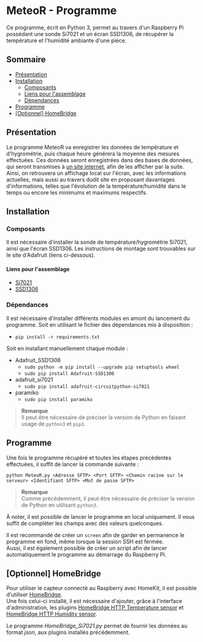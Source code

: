 # MeteoR - Programme
Ce programme, écrit en Python 3, permet au travers d'un Raspberry Pi
possédant une sonde Si7021 et un écran SSD1306, de récupérer la température et
l'humidité ambiante d'une pièce.

## **Sommaire**
- [Présentation](#présentation)
- [Installation](#installation)
  - [Composants](#composants)
  - [Liens pour l'assemblage](#liens-pour-lassemblage)
  - [Dépendances](#dépendances)
- [Programme](#programme)
- [\[Optionnel\] HomeBridge](#optionnel-homebridge)

## **Présentation**
Le programme MeteoR va enregistrer les données de température et d'hygrométrie,
puis chaque heure générera la moyenne des mesures effectuées. Ces données seront
enregistrées dans des bases de données, qui seront transmises à [un site
internet](https://github.com/LoicDblt/MeteoR-Site), afin de les afficher par la
suite.  
Ainsi, on retrouvera un affichage local sur l'écran, avec les informations
actuelles, mais aussi au travers dudit site en proposant davantages
d'informations, telles que l'évolution de la température/humidité dans le temps
ou encore les minimums et maximums respectifs.

## **Installation**
### Composants
Il est nécessaire d'installer la sonde de température/hygrométrie Si7021,
ainsi que l'écran SSD1306.
Les instructions de montage sont trouvables sur le site d'Adafruit (liens
ci-dessous).

#### Liens pour l'assemblage
* [Si7021](https://learn.adafruit.com/adafruit-si7021-temperature-plus-humidity-sensor/assembly)
* [SSD1306](https://learn.adafruit.com/monochrome-oled-breakouts/wiring-128x64-oleds)

### Dépendances
Il est nécessaire d'installer différents modules en amont du lancement du
programme.
Soit en utilisant le fichier des dépendances mis à disposition :
* ```pip install -r requirements.txt```

Soit en installant manuellement chaque module :
* Adafruit_SSD1306
  * ```sudo python -m pip install --upgrade pip setuptools wheel```
  * ```sudo pip install Adafruit-SSD1306```
* adafruit_si7021
  * ```sudo pip install adafruit-circuitpython-si7021```
* paramiko
  * ```sudo pip install paramiko```

> **Remarque**  
Il peut être nécessaire de préciser la version de Python en
faisant usage de ```python3``` et ```pip3```.

## Programme
Une fois le programme récupéré et toutes les étapes précédentes effectuées,
il suffit de lancer la commande suivante :

```shell
python MeteoR.py <Adresse SFTP> <Port SFTP> <Chemin racine sur le serveur> <Identifiant SFTP> <Mot de passe SFTP>
```

> **Remarque**  
Comme précédemment, il peut être nécessaire de préciser la
version de Python en utilisant ```python3```.

À noter, il est possible de lancer le programme en local uniquement. Il vous
suffit de compléter les champs avec des valeurs quelconques.

Il est recommandé de créer un ```screen``` afin de garder en permanence le
programme en fond, même lorsque la session SSH est fermée.  
Aussi, il est également possible de créer un script afin de lancer
automatiquement le programme au démarrage du Raspberry Pi.

## [Optionnel] HomeBridge
Pour utiliser le capteur connecté au Raspberry avec HomeKit, il est possible
d'utiliser [HomeBridge](https://github.com/homebridge/homebridge/wiki/Install-Homebridge-on-Raspbian).  
Une fois celui-ci installé, il est nécessaire d'ajouter, grâce à l'interface
d'administration, les plugins
[HomeBridge HTTP Temperature sensor](https://github.com/Supereg/homebridge-http-temperature-sensor#readme)
et [HomeBridge HTTP Humidity sensor](https://github.com/Supereg/homebridge-http-humidity-sensor#readme).

Le programme *HomeBridge_Si7021.py* permet de fournir les données au format
*json*, aux plugins installés précédemment.
